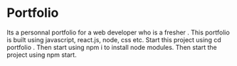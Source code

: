 # Portfolio
Its a personnal portfolio for a web developer who is a fresher . This portfolio is built using javascript, react.js, node, css etc.
Start this project using cd portfolio .
Then start using npm i to install node modules.
Then start the project using npm start. 

